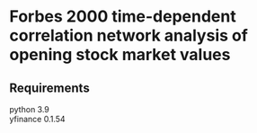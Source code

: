 # Forbes 2000 time-dependent correlation network analysis of opening stock market values
## Requirements
python 3.9 \
yfinance 0.1.54